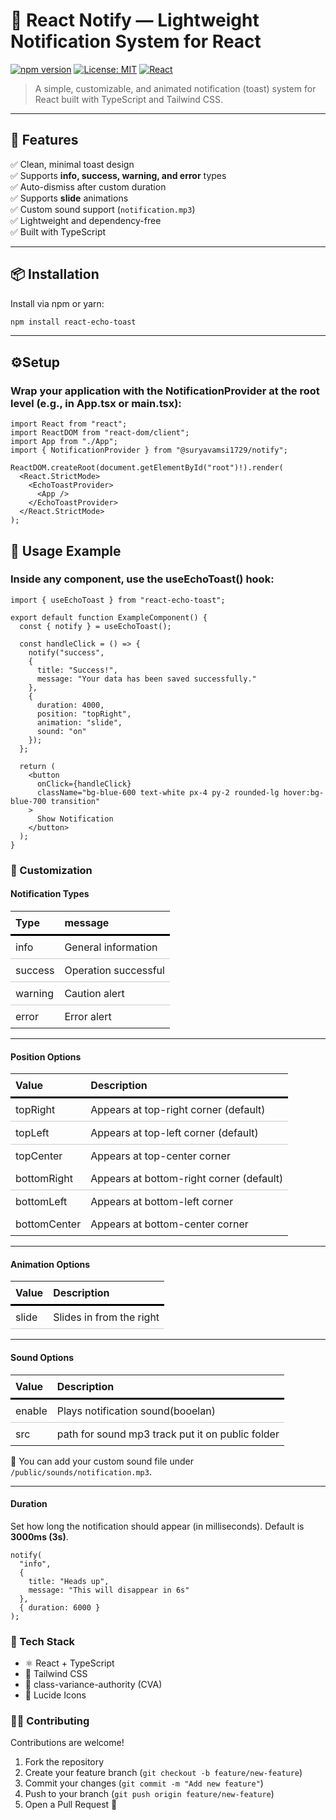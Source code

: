# 🔔 React Notify — Lightweight Notification System for React

[![npm version](https://img.shields.io/npm/v/@suryavamsi1729/notify.svg?color=brightgreen)](https://www.npmjs.com/package/@suryavamsi1729/notify)
[![License: MIT](https://img.shields.io/badge/License-MIT-blue.svg)](./LICENSE)
[![React](https://img.shields.io/badge/React-%5E17%20|%5E18-blue?logo=react)](https://react.dev)

> A simple, customizable, and animated notification (toast) system for React built with TypeScript and Tailwind CSS.

---

## 🚀 Features

✅ Clean, minimal toast design  
✅ Supports **info, success, warning, and error** types  
✅ Auto-dismiss after custom duration  
✅ Supports **slide** animations  
✅ Custom sound support (`notification.mp3`)  
✅ Lightweight and dependency-free  
✅ Built with TypeScript  

---

## 📦 Installation

Install via npm or yarn:

```bash
npm install react-echo-toast

```
---

## ⚙️Setup

### Wrap your application with the NotificationProvider at the root level (e.g., in App.tsx or main.tsx):

```tsx
import React from "react";
import ReactDOM from "react-dom/client";
import App from "./App";
import { NotificationProvider } from "@suryavamsi1729/notify";

ReactDOM.createRoot(document.getElementById("root")!).render(
  <React.StrictMode>
    <EchoToastProvider>
      <App />
    </EchoToastProvider>
  </React.StrictMode>
);
```

## 🔔 Usage Example

### Inside any component, use the useEchoToast() hook:

```tsx
import { useEchoToast } from "react-echo-toast";

export default function ExampleComponent() {
  const { notify } = useEchoToast();

  const handleClick = () => {
    notify("success", 
    {
      title: "Success!",
      message: "Your data has been saved successfully."
    }, 
    {
      duration: 4000,
      position: "topRight",
      animation: "slide",
      sound: "on"
    });
  };

  return (
    <button
      onClick={handleClick}
      className="bg-blue-600 text-white px-4 py-2 rounded-lg hover:bg-blue-700 transition"
    >
      Show Notification
    </button>
  );
}
```

### 🎨 Customization

#### Notification Types

<table style="border-collapse: collapse; width: 100%;">
  <thead>
    <tr style="border-bottom: 3px solid #000;">
      <th style="text-align: left; padding: 8px;">Type</th>
      <th style="text-align: left; padding: 8px;">message</th>
    </tr>
  </thead>
  <tbody>
    <tr style="border-bottom: 1px solid #ccc;">
      <td style="padding: 8px;">info</td>
      <td style="padding: 8px;">General information</td>
    </tr>
    <tr style="border-bottom: 1px solid #ccc;">
      <td style="padding: 8px;">success</td>
      <td style="padding: 8px;">Operation successful</td>
    </tr>
    <tr style="border-bottom: 1px solid #ccc;">
      <td style="padding: 8px;">warning</td>
      <td style="padding: 8px;">Caution alert</td>
    </tr>
    <tr>
      <td style="padding: 8px;">error</td>
      <td style="padding: 8px;">Error alert</td>
    </tr>
  </tbody>
</table>

---

#### Position Options

<table style="border-collapse: collapse; width: 100%;">
  <thead>
    <tr style="border-bottom: 3px solid #000;">
      <th style="text-align: left; padding: 8px;">Value</th>
      <th style="text-align: left; padding: 8px;">Description</th>
    </tr>
  </thead>
  <tbody>
    <tr style="border-bottom: 1px solid #ccc;">
      <td style="padding: 8px;">topRight</td>
      <td style="padding: 8px;">Appears at top-right corner (default)</td>
    </tr>
    <tr style="border-bottom: 1px solid #ccc;">
      <td style="padding: 8px;">topLeft</td>
      <td style="padding: 8px;">Appears at top-left corner (default)</td>
    </tr>
    <tr>
      <td style="padding: 8px;">topCenter</td>
      <td style="padding: 8px;">Appears at top-center corner</td>
    </tr>
    <tr style="border-bottom: 1px solid #ccc;">
      <td style="padding: 8px;">bottomRight</td>
      <td style="padding: 8px;">Appears at bottom-right corner (default)</td>
    </tr>
    <tr>
      <td style="padding: 8px;">bottomLeft</td>
      <td style="padding: 8px;">Appears at bottom-left corner</td>
    </tr>
    <tr>
      <td style="padding: 8px;">bottomCenter</td>
      <td style="padding: 8px;">Appears at bottom-center corner</td>
    </tr>
  </tbody>
</table>

---

#### Animation Options

<table style="border-collapse: collapse; width: 100%;">
  <thead>
    <tr style="border-bottom: 3px solid #000;">
      <th style="text-align: left; padding: 8px;">Value</th>
      <th style="text-align: left; padding: 8px;">Description</th>
    </tr>
  </thead>
  <tbody>
    <tr style="border-bottom: 1px solid #ccc;">
      <td style="padding: 8px;">slide</td>
      <td style="padding: 8px;">Slides in from the right</td>
    </tr>
  </tbody>
</table>

---

#### Sound Options

<table style="border-collapse: collapse; width: 100%;">
  <thead>
    <tr style="border-bottom: 3px solid #000;">
      <th style="text-align: left; padding: 8px;">Value</th>
      <th style="text-align: left; padding: 8px;">Description</th>
    </tr>
  </thead>
  <tbody>
    <tr style="border-bottom: 1px solid #ccc;">
      <td style="padding: 8px;">enable</td>
      <td style="padding: 8px;">Plays notification sound(booelan)</td>
    </tr>
    <tr>
      <td style="padding: 8px;">src</td>
      <td style="padding: 8px;">path for sound mp3 track put it on public folder</td>
    </tr>
  </tbody>
</table>

🔔 You can add your custom sound file under `/public/sounds/notification.mp3`.

---

#### Duration

Set how long the notification should appear (in milliseconds). Default is **3000ms (3s)**.

```tsx
notify(
  "info", 
  { 
    title: "Heads up", 
    message: "This will disappear in 6s" 
  }, 
  { duration: 6000 }
);
```


### 🧠 Tech Stack

- ⚛️ React + TypeScript  
- 🎨 Tailwind CSS  
- 💅 class-variance-authority (CVA)  
- 🧩 Lucide Icons


### 🧑‍💻 Contributing

Contributions are welcome!  

1. Fork the repository  
2. Create your feature branch (`git checkout -b feature/new-feature`)  
3. Commit your changes (`git commit -m "Add new feature"`)  
4. Push to your branch (`git push origin feature/new-feature`)  
5. Open a Pull Request 🎉
